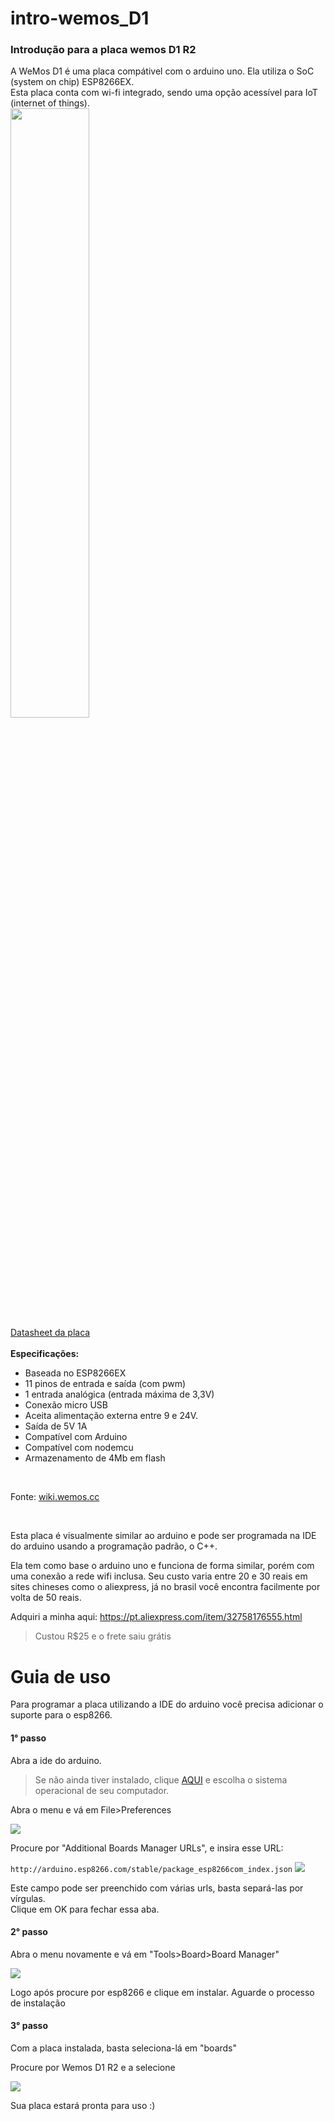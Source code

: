 # intro-wemos_D1
<h3>Introdução para a placa wemos D1 R2</h3>  
  
A WeMos D1 é uma placa compátivel com o arduino uno. Ela utiliza o SoC (system on chip) ESP8266EX. <br/>
Esta placa conta com wi-fi integrado, sendo uma opção acessível para IoT (internet of things).  <br/>
<img width="50%" src="https://user-images.githubusercontent.com/53026536/69000547-24082000-08b0-11ea-93b5-ef82466e5f68.jpg"> <br/>
<a href="https://wiki.wemos.cc/_media/products:d1:d1_v2.0.0.pdf">Datasheet da placa</a> <br/> <br/>
<strong>Especificações:</strong>
<ul>
<li>Baseada no ESP8266EX</li>  
<li>11 pinos de entrada e saída (com pwm)</li>  
<li>1 entrada analógica (entrada máxima de 3,3V)</li>  
<li>Conexão micro USB</li>  
<li>Aceita alimentação externa entre 9 e 24V.</li>  
<li>Saída de 5V 1A</li>  
<li>Compatível com Arduino</li>  
<li>Compatível com nodemcu</li>  
<li>Armazenamento de 4Mb em flash</li>  
</ul> <br/> 

Fonte: <a href="https://wiki.wemos.cc/products:d1:d1">wiki.wemos.cc</a> <br/> 

<br/> 
<p>Esta placa é visualmente similar ao arduino e pode ser programada na IDE do arduino usando a programação padrão, o C++. <p/>

<p>Ela tem como base o arduino uno e funciona de forma similar, porém com uma conexão a rede wifi inclusa. 
Seu custo varia entre 20 e 30 reais em sites chineses como o aliexpress, já no brasil você encontra facilmente por volta de 50 reais. <p/>

<p>Adquiri a minha aqui: <a href="https://pt.aliexpress.com/item/32758176555.html">https://pt.aliexpress.com/item/32758176555.html</a>
<p/>

>Custou R$25 e o frete saiu grátis

<h1>Guia de uso</h1>
<p>Para programar a placa utilizando a IDE do arduino você precisa adicionar o suporte para o esp8266.</p>
<h4>1° passo</h4>
<p>Abra a ide do arduino.</p>

>Se não ainda tiver instalado, clique <a href="https://www.arduino.cc/en/main/software">AQUI</a>
>e escolha o sistema operacional de seu computador.

<p>Abra o menu e vá em File>Preferences</p>
<img src="https://user-images.githubusercontent.com/53026536/69002501-52492800-08cf-11ea-8476-74e373a8c13a.png">
<p>Procure por "Additional Boards Manager URLs", e insira esse URL: </p>
<code>http://arduino.esp8266.com/stable/package_esp8266com_index.json</code>
<img src="https://user-images.githubusercontent.com/53026536/69002466-a1428d80-08ce-11ea-87a7-03b7b6f1ed63.png">

<p>Este campo pode ser preenchido com várias urls, basta separá-las por vírgulas. <br/>
 Clique em OK para fechar essa aba.</p>

<h4>2° passo</h4>
<p>Abra o menu novamente e vá em "Tools>Board>Board Manager"</p>
<img src="https://user-images.githubusercontent.com/53026536/69002522-b2d86500-08cf-11ea-8008-c8f4d5f8ed55.png">
<p>Logo após procure por esp8266 e clique em instalar. Aguarde o processo de instalação</p>

<h4>3° passo</h4>
<p>Com a placa instalada, basta seleciona-lá em "boards"</p>
<p>Procure por Wemos D1 R2 e a selecione</p>
<img src="https://user-images.githubusercontent.com/53026536/69002493-3180d280-08cf-11ea-922c-97b3f91d82b5.png">
<p>Sua placa estará pronta para uso :)</p>



